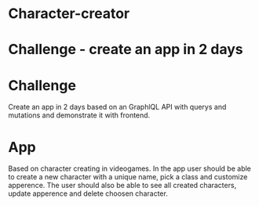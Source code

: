 ﻿# Character-creator
# Challenge - create an app in 2 days


# Challenge
Create an app in 2 days based on an GraphlQL API with querys and mutations and demonstrate it with frontend.

# App
Based on character creating in videogames. In the app user should be able to create a new character with a unique name, pick a class and customize apperence. The user should also be able to see all created characters, update apperence and delete choosen character. 


